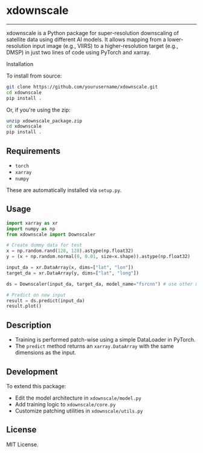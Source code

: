 # xdownscale
---

xdownscale is a Python package for super-resolution downscaling of satellite data using different AI models. It allows mapping from a lower-resolution input image (e.g., VIIRS) to a higher-resolution target (e.g., DMSP) in just two lines of code using PyTorch and xarray.

Installation

To install from source:

```bash
git clone https://github.com/yourusername/xdownscale.git
cd xdownscale
pip install .
````

Or, if you're using the zip:

```bash
unzip xdownscale_package.zip
cd xdownscale
pip install .
```

## Requirements

* `torch`
* `xarray`
* `numpy`

These are automatically installed via `setup.py`.

## Usage

```python
import xarray as xr
import numpy as np
from xdownscale import Downscaler

# Create dummy data for test
x = np.random.rand(128, 128).astype(np.float32)
y = (x + np.random.normal(0, 0.01, size=x.shape)).astype(np.float32)

input_da = xr.DataArray(x, dims=["lat", "lon"])
target_da = xr.DataArray(y, dims=["lat", "long"])

ds = Downscaler(input_da, target_da, model_name="fsrcnn") # use other models by changing the model name here

# Predict on new input
result = ds.predict(input_da)
result.plot()

```

## Description

* Training is performed patch-wise using a simple DataLoader in PyTorch.
* The `predict` method returns an `xarray.DataArray` with the same dimensions as the input.

## Development

To extend this package:

* Edit the model architecture in `xdownscale/model.py`
* Add training logic to `xdownscale/core.py`
* Customize patching utilities in `xdownscale/utils.py`

## License

MIT License.
